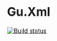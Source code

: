 # Gu.Xml

[![Build status](https://ci.appveyor.com/api/projects/status/m3b1yj38ke9odxfd/branch/master?svg=true)](https://ci.appveyor.com/project/JohanLarsson/gu-xml/branch/master)
